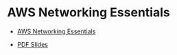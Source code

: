 # AWS Networking Essentials

- [AWS Networking Essentials](https://learning.oreilly.com/live-events/aws-networking-essentials/0636920376736/)

- [PDF Slides](https://on24static.akamaized.net/event/40/32/43/6/rt/1/documents/resourceList1676314075021/awsnetworkingessentialsapr20221655936374125.pdf)


